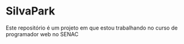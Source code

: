 # SilvaPark
Este repositório é um projeto em que estou trabalhando no curso de programador web no SENAC
